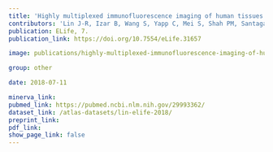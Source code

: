 ```yaml
---
title: 'Highly multiplexed immunofluorescence imaging of human tissues and tumors using t-cycif and conventional optical microscopes.'
contributors: 'Lin J-R, Izar B, Wang S, Yapp C, Mei S, Shah PM, Santagata S, Sorger, PK. (2018).'
publication: ELife, 7.
publication_link: https://doi.org/10.7554/eLife.31657

image: publications/highly-multiplexed-immunofluorescence-imaging-of-human-tissues-and-tumors-using-t-cycif-and-conventional-optical-microscopes.PNG

group: other

date: 2018-07-11

minerva_link:
pubmed_link: https://pubmed.ncbi.nlm.nih.gov/29993362/
dataset_link: /atlas-datasets/lin-elife-2018/
preprint_link:
pdf_link:
show_page_link: false
---
```


